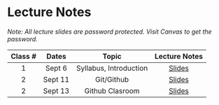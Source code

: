 # Lecture Notes

_Note: All lecture slides are password protected. Visit Canvas to get the password._

| **Class #** |  **Dates** |                 **Topic**                 | **Lecture Notes** |
|:-------:|:----------:|:-----------------------------------------:|:-----------------:|
|    1    |  Sept 6  |           Syllabus, Introduction          |     [Slides](https://jstrieb.github.io/link-lock/#eyJ2IjoiMC4wLjEiLCJlIjoiTW1sMzlCaW03R2dlK1pMd3FuK3g5OCszMUs5cWFKcytMenpTZ3N6MDFTcHNiVTJFRG9XQmJqeURUWUdjTVUzMVY5dVhuSmt5c0djbjhFdVdRellQWHJFUFVTTzFsSXh0T2FrNU42UEQ4SG43S2hLMmJtdVdQMnplVnlIV3JqZEVPTVh3S0JDalNNOHFhV2ZBVjNvdk1WcVE5QVU9IiwicyI6IkVuM0Rqc0NVTjJ5RVhWeDRXOGxYU1E9PSIsImkiOiJuaWxwVFBwUnYrZDRvbFl2In0=)    |
|    2    |  Sept 11  |           Git/Github          |     [Slides](https://jstrieb.github.io/link-lock/#eyJ2IjoiMC4wLjEiLCJlIjoiUzN4Y2RIRFA1NEdCN040aWFNc1N0ZE91aE5hMHRTVjFBSU1HL2FpUFRJblgvU2N3Z2hadTVNOGJ3aitqbjljSGtGVVhPOEkrUDZ6RnlWU01wT1RBT2NjTWljcjkwLytwb1Nzb0ErUnFQZlJ0YWowVFdnR2gvMUk5TFFMUUpLVFFZRERaekgybTQyV2ltZ05acW1NYnpZaDZjck09IiwicyI6Im5McFR6Zk5WbjY0dzlBcHptU1JGbGc9PSIsImkiOiJxUVhhaDZZTGJLY1dKRHRGIn0=)    |
|    2    |  Sept 13  |           Github Clasroom          |     [Slides]()    |